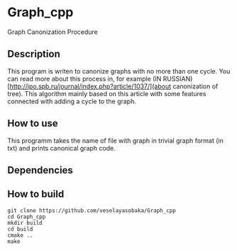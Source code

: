 # Graph_cpp
Graph Canonization Procedure

## Description
This program is writen to canonize graphs with no more than one cycle. You can read more about this process in, for example (IN RUSSIAN) [http://ipo.spb.ru/journal/index.php?article/1037/](about canonization of tree). This algorithm mainly based on this article with some features connected with adding a cycle to the graph.

## How to use
This programm takes the name of file with graph in trivial graph format (in txt) and prints canonical graph code.

## Dependencies

## How to build
```
git clone https://github.com/veselayasobaka/Graph_cpp
cd Graph_cpp
mkdir build
cd build
cmake ..
make
```
